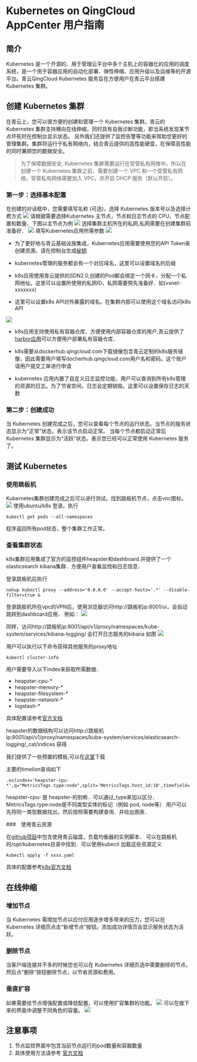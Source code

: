 # Kubernetes on QingCloud AppCenter 用户指南

## 简介

Kubernetes 是一个开源的、用于管理云平台中多个主机上的容器化的应用的调度系统，是一个用于容器应用的自动化部署、弹性伸缩、应用升级以及运维等的开源平台。青云QingCloud Kubernetes 服务旨在方便用户在青云平台搭建 Kubernetes 集群。

## 创建 Kubernetes 集群

在青云上，您可以很方便的创建和管理一个 Kubernetes 集群。青云的 Kubernetes 集群支持横向在线伸缩，同时具有自我诊断功能，即当系统发现某节点坏死时在控制台显示状态。 另外我们还提供了监控告警等功能来帮助您更好的管理集群。集群将运行于私有网络内，结合青云提供的高性能硬盘，在保障高性能的同时兼顾您的数据安全。

> 为了保障数据安全, Kubernetes 集群需要运行在受管私有网络中。所以在创建一个 Kubernetes 集群之前，需要创建一个 VPC 和一个受管私有网络，受管私有网络需要加入 VPC，并开启 DHCP 服务（默认开启）。

### 第一步：选择基本配置

在创建的对话框中，您需要填写名称 (可选)，选择 Kubernetes 版本号以及选择计费方式
![](screenshot/基本配置.png)
请根据需要选择Kubernetes 主节点，节点和日志节点的 CPU、节点配置和数量、下图以主节点为例
![](screenshot/主节点配置.png)
选择集群主机所在的私网,私网需要在创建集群前准备好．
![](screenshot/网络配置.png)
填写Kubernetes应用所需参数
![](screenshot/服务环境配置.png)
* 为了更好地与青云基础设施集成，Kubernetes应用需要使用您的API Token来创建资源。请在控制台生成[秘钥](https://console.qingcloud.com/access_keys/)

* kubernetes管理的服务都会有一个对应域名，这里可以设置域名的后缀

* k8s应用使用青云提供的SDN2.0,创建的Pod都会绑定一个网卡，分配一个私网地址。这里可以设置所使用的私网ID，私网需要预先准备好．如(vxnet-xxxxxxx)

* 这里可以设置k8s API对外暴露的域名。在集群内部可以使用这个域名访问k8s API

![](screenshot/服务环境配置２.png)

* k8s应用支持使用私有容器仓库，方便使用内部容器仓库的用户,青云提供了[harbor应用](https://appcenter.qingcloud.com/apps/app-2mhyb1ui)可以方便用户部署私有容器仓库．

* k8s需要从dockerhub.qingcloud.com下载镜像包含青云定制的k8s服务镜像，因此需要用户填写docherhub.qingcloud.com用户名和密码。这个账户请用户提交工单进行申请

* kubernetes 应用内置了自定义日志监控功能，用户可以查询到所有k8s管理的资源的日志。为了节省空间，日志会定期销毁。这里可以设置保存日志的天数

### 第二步：创建成功

当 Kubernetes 创建完成之后，您可以查看每个节点的运行状态。当节点的服务状态显示为“正常”状态，表示该节点启动正常。 当每个节点都启动正常后 Kubernetes 集群显示为“活跃”状态，表示您已经可以正常使用 Kubernetes 服务了。


## 测试 Kubernetes

### 使用跳板机

Kubernetes集群创建完成之后可以进行测试。找到跳板机节点，点击vnc图标。
![](screenshot/跳板机.png)
使用ubuntu/k8s 登录。执行

```shell
kubectl get pods --all-namespaces
```
程序返回所有pod状态，整个集群工作正常。

### 查看集群状态

k8s集群应用集成了官方的监控组件heapster和dashboard.并提供了一个elasticsearch kibana集群．方便用户查看监控和日志信息．

登录跳板机后执行

```shell
nohup kubectl proxy --address='0.0.0.0' --accept-hosts='.*' --disable-filter=true &
```

登录跳板机所在vpc的VPN后，使用浏览器访问http://跳板机ip:8001/ui，会自动跳转到dashboard应用．
例如：
![](screenshot/dashboard.png)

同样，访问http://跳板机ip:8001/api/v1/proxy/namespaces/kube-system/services/kibana-logging/ 会打开日志服务的kibana
如图
![](screenshot/kibana.png)

用户可以执行以下命令获得其他服务的proxy地址

```shell
kubectl cluster-info
```

用户需要导入以下index来获取所需数据．

* heapster-cpu-*
* heapster-memory-*
* heapster-filesystem-*
* heapster-network-*
* logstash-*

具体配置请参考[官方文档](https://www.elastic.co/guide/en/kibana/current/discover.html)

heapster的数据结构可以访问http://跳板机ip:8001/api/v1/proxy/namespaces/kube-system/services/elasticsearch-logging/_cat/indices 获得

我们提供了一些预置的模板,可以在[这里](screenshot/export.json)下载

主要的timelion查询如下

```
.es(index='heapster-cpu-*',q="MetricsTags.type:node",split='MetricsTags.host_id:10',timefield='CpuMetricsTimestamp',kibana=true,metric="max:Metrics.cpu/node_utilization.value")
```

heapster-cpu- 是 heapster-的别称．可以通过_type来加以区分．
MetricsTags.type:node是不同类型实体的标记（例如 pod, node等）
用户可以先将同一类型数据找出，然后按照需要构建查询．并绘出图表．


###　使用青云资源

在[github项目](https://github.com/QingCloudAppcenter/kubernetes/tree/master/sample/qingcloud)中包含使用青云磁盘，负载均衡器的实例脚本．
可以在跳板机的/opt/kubernetes目录中找到．可以使用kubectl 加载这些资源定义

```
kubectl apply -f xxxx.yaml
```
具体的配置参考[k8s官方文档](https://kubernetes.io/docs/concepts/)

## 在线伸缩

### 增加节点

当 Kubernetes 需增加节点以应付应用逐步增多带来的压力，您可以在 Kubernetes 详细页点击“新增节点”按钮。添加成功详情页会显示服务状态为活跃。


### 删除节点

当客户端连接并不多的时候您也可以在 Kubernetes 详细页选中需要删除的节点，然后点“删除”按钮删除节点，以节省资源和费用。

### 垂直扩容

如果需要给节点增强配置或降低配置，可以使用扩容集群的功能。
![](screenshot/扩容集群１.PNG)
可以在接下来的界面中调整不同角色的容量。
![](screenshot/扩容集群２.PNG)


## 注意事项

1. 节点监控界面中包含当前节点运行的pod数量和容器数量
1. 具体使用方法请参考 [官方文档](https://kubernetes.io/docs/home/)
